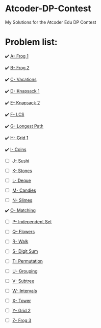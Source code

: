 # **Atcoder-DP-Contest**

My Solutions for the Atcoder Edu DP Contest
# Problem list:
:heavy_check_mark: [A- Frog 1](https://atcoder.jp/contests/dp/tasks/dp_a)

:heavy_check_mark: [B- Frog 2](https://atcoder.jp/contests/dp/tasks/dp_b)

:heavy_check_mark: [C- Vacations](https://atcoder.jp/contests/dp/tasks/dp_c)

:heavy_check_mark: [D- Knapsack 1](https://atcoder.jp/contests/dp/tasks/dp_d)

:heavy_check_mark: [E- Knapsack 2](https://atcoder.jp/contests/dp/tasks/dp_e)

:heavy_check_mark: [F- LCS](https://atcoder.jp/contests/dp/tasks/dp_f)

:heavy_check_mark: [G- Longest Path](https://atcoder.jp/contests/dp/tasks/dp_g)

:heavy_check_mark: [H- Grid 1](https://atcoder.jp/contests/dp/tasks/dp_h)

:heavy_check_mark: [I- Coins](https://atcoder.jp/contests/dp/tasks/dp_i)

- [ ] [J- Sushi](https://atcoder.jp/contests/dp/tasks/dp_j)

- [ ] [K- Stones](https://atcoder.jp/contests/dp/tasks/dp_k)

- [ ] [L- Deque](https://atcoder.jp/contests/dp/tasks/dp_l)

- [ ] [M- Candies](https://atcoder.jp/contests/dp/tasks/dp_m)

- [ ] [N- Slimes](https://atcoder.jp/contests/dp/tasks/dp_n)

:heavy_check_mark: [O- Matching](https://atcoder.jp/contests/dp/tasks/dp_o)

- [ ] [P- Independent Set](https://atcoder.jp/contests/dp/tasks/dp_p)

- [ ] [Q- Flowers](https://atcoder.jp/contests/dp/tasks/dp_q)

- [ ] [R- Walk](https://atcoder.jp/contests/dp/tasks/dp_r)

- [ ] [S- Digit Sum](https://atcoder.jp/contests/dp/tasks/dp_s)

- [ ] [T- Permutation](https://atcoder.jp/contests/dp/tasks/dp_t)

- [ ] [U- Grouping](https://atcoder.jp/contests/dp/tasks/dp_u)

- [ ] [V- Subtree](https://atcoder.jp/contests/dp/tasks/dp_v)

- [ ] [W- Intervals](https://atcoder.jp/contests/dp/tasks/dp_w)

- [ ] [X- Tower](https://atcoder.jp/contests/dp/tasks/dp_x)

- [ ] [Y- Grid 2](https://atcoder.jp/contests/dp/tasks/dp_y)

- [ ] [Z- Frog 3](https://atcoder.jp/contests/dp/tasks/dp_z)
